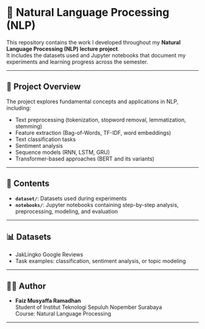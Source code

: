 # 🧠 Natural Language Processing (NLP) 

This repository contains the work I developed throughout my **Natural Language Processing (NLP) lecture project**.  
It includes the datasets used and Jupyter notebooks that document my experiments and learning progress across the semester.

---

## 📌 Project Overview
The project explores fundamental concepts and applications in NLP, including:
- Text preprocessing (tokenization, stopword removal, lemmatization, stemming)
- Feature extraction (Bag-of-Words, TF-IDF, word embeddings)
- Text classification tasks
- Sentiment analysis
- Sequence models (RNN, LSTM, GRU)
- Transformer-based approaches (BERT and its variants)

---

## 📂 Contents
- **`dataset/`**: Datasets used during experiments  
- **`notebooks/`**: Jupyter notebooks containing step-by-step analysis, preprocessing, modeling, and evaluation  

---

## 📊 Datasets
- JakLingko Google Reviews
- Task examples: classification, sentiment analysis, or topic modeling  

---

## 👨‍💻 Author
- **Faiz Musyaffa Ramadhan**  
  Student of Institut Teknologi Sepuluh Nopember Surabaya  
  Course: Natural Language Processing  

---
